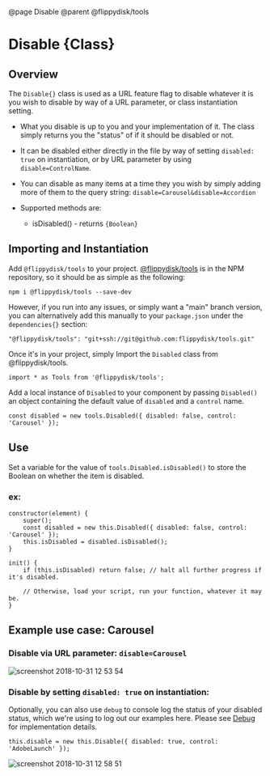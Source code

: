 @page Disable
@parent @flippydisk/tools

# Disable {Class}

## Overview
The `Disable{}` class is used as a URL feature flag to disable whatever it is you wish to disable by
way of a URL parameter, or class instantiation setting.

- What you disable is up to you and your implementation of it. The class simply returns you the "status" of if it should be disabled or not.
- It can be disabled either directly in the file by way of setting `disabled: true` on instantiation, or by URL parameter by using `disable=ControlName`.
- You can disable as many items at a time they you wish by simply adding more of them to the query string:
`disable=Carousel&disable=Accordion`

- Supported methods are:
  - isDisabled() - returns `{Boolean}`

## Importing and Instantiation
Add `@flippydisk/tools` to your project. [@flippydisk/tools](https://github.com/flippydisk/tools) is in the NPM repository, so it should be as simple as the following:

`npm i @flippydisk/tools --save-dev`

However, if you run into any issues, or simply want a "main" branch version, you can alternatively add this manually to your `package.json` under the `dependencies{}` section:

`"@flippydisk/tools": "git+ssh://git@github.com:flippydisk/tools.git"`

Once it's in your project, simply Import the `Disabled` class from @flippydisk/tools.

`import * as Tools from '@flippydisk/tools';`

Add a local instance of `Disabled` to your component by passing `Disabled()` an object
containing the default value of `disabled` and a `control` name.

`const disabled = new tools.Disabled({ disabled: false, control: 'Carousel' });`

## Use
Set a variable for the value of `tools.Disabled.isDisabled()` to store the Boolean on whether
the item is disabled.

### ex:
```
constructor(element) {
    super();
    const disabled = new this.Disabled({ disabled: false, control: 'Carousel' });
    this.isDisabled = disabled.isDisabled();
}

init() {
	if (this.isDisabled) return false; // halt all further progress if it's disabled.

	// Otherwise, load your script, run your function, whatever it may be.
}
```

## Example use case: Carousel

### Disable via URL parameter: `disable=Carousel`

![screenshot 2018-10-31 12 53 54](https://git.corp.adobe.com/storage/user/4006/files/25fb7428-dd0c-11e8-9604-48906eaf5cdd)

### Disable by setting `disabled: true` on instantiation:
Optionally, you can also use `debug` to console log the status of your disabled status, which we're using to log out our examples here.
Please see [Debug](https://git.corp.adobe.com/Dexter/dexterUI-tools/tree/master/src/utils/debug) for implementation details.
```
this.disable = new this.Disable({ disabled: true, control: 'AdobeLaunch' });
```

![screenshot 2018-10-31 12 58 51](https://git.corp.adobe.com/storage/user/4006/files/d2379fdc-dd0c-11e8-8bf3-0a65844610ce)
